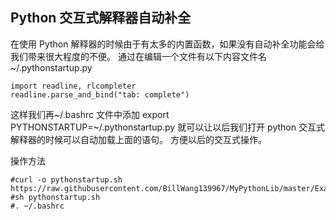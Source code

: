## Python 交互式解释器自动补全

在使用 Python 解释器的时候由于有太多的内置函数，如果没有自动补全功能会给我们带来很大程度的不便。
通过在编辑一个文件有以下内容文件名~/.pythonstartup.py

```
import readline, rlcompleter
readline.parse_and_bind("tab: complete")
```

这样我们再~/.bashrc 文件中添加
export PYTHONSTARTUP=~/.pythonstartup.py
就可以让以后我们打开 python 交互式解释器的时候可以自动加载上面的语句。
方便以后的交互式操作。

操作方法
```
#curl -o pythonstartup.sh https://raw.githubusercontent.com/BillWang139967/MyPythonLib/master/Example/python_interactive/pythonstartup.sh
#sh pythonstartup.sh
#. ~/.bashrc
```

